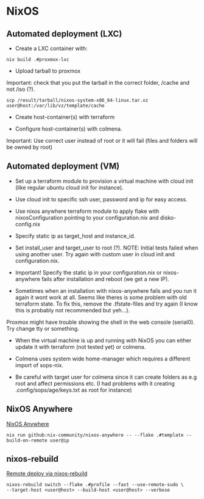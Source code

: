 # NixOS

## Automated deployment (LXC)

- Create a LXC container with:

```console
nix build .#proxmox-lxc
```

- Upload tarball to proxmox

Important: check that you put the tarball in the correct folder, /cache and not /iso (?).

```console
scp /result/tarball/nixos-system-x86_64-linux.tar.xz user@host:/var/lib/vz/template/cache
```

- Create host-container(s) with terraform

- Configure host-container(s) with colmena.

Important: Use correct user instead of root or it will fail (files and folders will be owned by root)

## Automated deployment (VM)

- Set up a terraform module to provision a virtual machine with cloud init (like regular ubuntu cloud init for instance).

- Use cloud init to specific ssh user, password and ip for easy access.

- Use nixos anywhere terraform module to apply flake with nixosConfiguration pointing to your configuration.nix and disko-config.nix

- Specify static ip as target_host and instance_id.

- Set install_user and target_user to root (?).
  NOTE: Initial tests failed when using another user. Try again with custom user in cloud init and configuration.nix.

- Important! Specify the static ip in your configuration.nix or nixos-anywhere fails after installation and reboot (we get a new IP).

- Sometimes when an installation with nixos-anywhere fails and you run it again it wont work at all. Seems like theres is some problem
  with old terraform state. To fix this, remove the .tfstate-files and try again (I know this is probably not recommended but yeh...).

Proxmox might have trouble showing the shell in the web console (serial0). Try change tty or something.

- When the virtual machine is up and running with NixOS you can either update it with terraform (not tested yet) or colmena.

- Colmena uses system wide home-manager which requires a different import of sops-nix.

- Be careful with target user for colmena since it can create folders as e.g root and affect permissions etc. (I had problems with it creating .config/sops/age/keys.txt as root for instance)

## NixOS Anywhere

[NixOS Anywhere](https://github.com/nix-community/nixos-anywhere)

```console
nix run github:nix-community/nixos-anywhere -- --flake .#template --build-on-remote user@ip
```

## nixos-rebuild

[Remote deploy via nixos-rebuild](https://nixos.wiki/wiki/Nixos-rebuild)

```console
nixos-rebuild switch --flake .#profile --fast --use-remote-sudo \
--target-host <user@host> --build-host <user@host> --verbose
```
